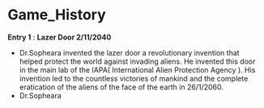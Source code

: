 # Game_History
**Entry 1** :
**Lazer Door 2/11/2040**
- Dr.Sopheara invented the lazer door a revolutionary invention that helped protect the world against invading aliens. He invented this door in the main lab of the IAPA( International Alien Protection Agency ). His 
  invention led to the countless victories of mankind and the complete eratication of the aliens of the face of the earth in 26/1/2060. 
- Dr.Sopheara 
